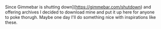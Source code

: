 Since Gimmebar is shutting down](https://gimmebar.com/shutdown) and offering archives I decided to download mine and put it up here for anyone to poke thorugh. Maybe one day I'll do something nice with inspirations like these. 
